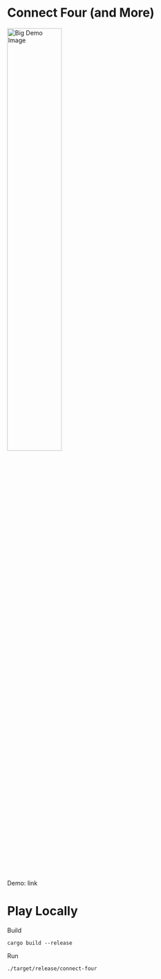 # Connect Four (and More)

<img src = "https://raw.githubusercontent.com/rohanphanse/connect-four-and-more/main/images/big.png" alt = "Big Demo Image" width = "50%" />

Demo: link

# Play Locally
Build
```
cargo build --release
```

Run
```
./target/release/connect-four 
```
